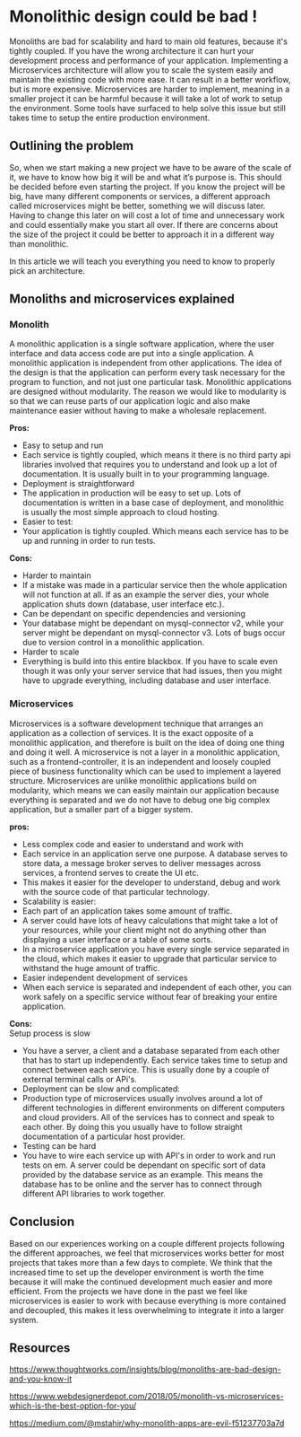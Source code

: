 # Monolithic design could be bad !

Monoliths are bad for scalability and hard to main old features, because it's tightly coupled. If you have the wrong architecture it can hurt your development process and performance of your application. Implementing a Microservices architecture will allow you to scale the system easily and maintain the existing code with more ease. It can result in a better workflow, but is more expensive.
Microservices are harder to implement, meaning in a smaller project it can be harmful because it will take a lot of work to setup the environment. Some tools have surfaced to help solve this issue but still takes time to setup the entire production environment.

## Outlining the problem
So, when we start making a new project we have to be aware of the scale of it, we have to know how big it will be and what it’s purpose is. This should be decided before even starting the project. If you know the project will be big, have many different components or services, a different approach called microservices might be better, something we will discuss later.
Having to change this later on will cost a lot of time and unnecessary work and could essentially make you start all over. If there are concerns about the size of the project it could be better to approach it in a different way than monolithic.

In this article we will teach you everything you need to know to properly pick an architecture.

## Monoliths and microservices explained
### Monolith
A monolithic application is a single software application, where the user interface and data access code are put into a single application. A monolithic application is independent from other applications. The idea of the design is that the application can perform every task necessary for the program to function, and not just one particular task. Monolithic applications are designed without modularity. The reason we would like to modularity is so that we can reuse parts of our application logic and also make maintenance easier without having to make a wholesale replacement.

**Pros:**  
- Easy to setup and run
- Each service is tightly coupled, which means it there is no third party api libraries involved that requires you to understand and look up a lot of documentation. It is usually built in to your programming language.
- Deployment is straightforward
- The application in production will be easy to set up. Lots of documentation is written in a base case of deployment, and monolithic is usually the most simple approach to cloud hosting.
- Easier to test:
- Your application is tightly coupled. Which means each service has to be up and running in order to run tests.

**Cons:**  
- Harder to maintain
- If a mistake was made in a particular service then the whole application will not function at all. If as an example the server dies, your whole application shuts down (database, user interface etc.).
- Can be dependant on specific dependencies and versioning
- Your database might be dependant on mysql-connector v2, while your server might be dependant on mysql-connector v3. Lots of bugs occur due to version control in a monolithic application.
- Harder to scale
- Everything is build into this entire blackbox. If you have to scale even though it was only your server service that had issues, then you might have to upgrade everything, including database and user interface.



### Microservices

Microservices is a software development technique that arranges an application as a collection of services. It is the exact opposite of a monolithic application, and therefore is built on the idea of doing one thing and doing it well.
A microservice is not a layer in a monolithic application, such as a frontend-controller, it is an independent and loosely coupled piece of business functionality which can be used to implement a layered structure. Microservices are unlike monolithic applications build on modularity, which means we can easily maintain our application because everything is separated and we do not have to debug one big complex application, but a smaller part of a bigger system.

**pros:**  
- Less complex code and easier to understand and work with
- Each service in an application serve one purpose. A database serves to store data, a message broker serves to deliver messages across services, a frontend serves to create the UI etc.
- This makes it easier for the developer to understand, debug and work with the source code of that particular technology.
- Scalability is easier:
- Each part of an application takes some amount of traffic.
- A server could have lots of heavy calculations that might take a lot of your resources, while your client might not do anything other than displaying a user interface or a table of some sorts.
- In a microservice application you have every single service separated in the cloud, which makes it easier to upgrade that particular service to withstand the huge amount of traffic.
- Easier independent development of services
- When each service is separated and independent of each other, you can work safely on a specific service without fear of breaking your entire application.

**Cons:**  
Setup process is slow
- You have a server, a client and a database separated from each other that has to start up independently. Each service takes time to setup and connect between each service. This is usually done by a couple of external terminal calls or APi's.
- Deployment can be slow and complicated:
- Production type of microservices usually involves around a lot of different technologies in different environments on different computers and cloud providers. All of the services has to connect and speak to each other. By doing this you usually have to follow straight documentation of a particular host provider.
- Testing can be hard
- You have to wire each service up with API's in order to work and run tests on em. A server could be dependant on specific sort of data provided by the database service as an example. This means the database has to be online and the server has to connect through different API libraries to work together.

## Conclusion
Based on our experiences working on a couple different projects following the different approaches,  we feel that microservices works better for most projects that takes more than a few days to complete. We think that the increased time to set up the developer environment is worth the time because it will make the continued development much easier and more efficient. From the projects we have done in the past we feel like microservices is easier to work with because everything is more contained and decoupled, this makes it less overwhelming to integrate it into a larger system.










## Resources
https://www.thoughtworks.com/insights/blog/monoliths-are-bad-design-and-you-know-it

https://www.webdesignerdepot.com/2018/05/monolith-vs-microservices-which-is-the-best-option-for-you/

https://medium.com/@mstahir/why-monolith-apps-are-evil-f51237703a7d
